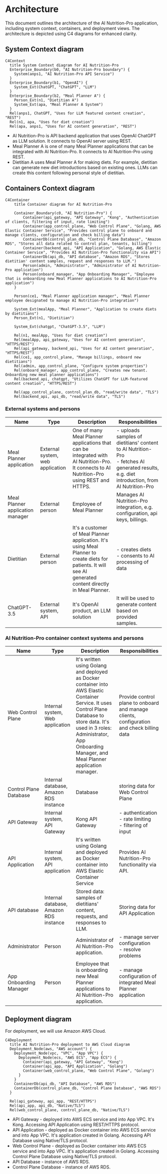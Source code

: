 # Architecture

This document outlines the architecture of the AI Nutrition-Pro application, including system context, containers, and deployment views. The architecture is depicted using C4 diagrams for enhanced clarity.

## System Context diagram

```mermaid
C4Context
  title System Context diagram for AI Nutrition-Pro
  Enterprise_Boundary(b0, "AI Nutrition-Pro boundary") {
    System(anps1, "AI Nutrition-Pro API Service")
  }
  Enterprise_Boundary(b1, "OpenAI") {
    System_Ext(ChatGPT, "ChatGPT", "LLM")
  }
  Enterprise_Boundary(b2, "Meal Planner A") {
    Person_Ext(n1, "Dietitian A")
    System_Ext(apa, "Meal Planner A System")
  }
  Rel(anps1, ChatGPT, "Uses for LLM featured content creation", "REST")
  Rel(n1, apa, "Uses for diet creation")
  Rel(apa, anps1, "Uses for AI content generation", "REST")
```

- AI Nutrition-Pro is API backend application that uses OpenAI ChatGPT as LLM solution. It connects to OpenAI server using REST.
- Meal Planner A is one of many Meal Planner applications that can be integrated with AI Nutrition-Pro. It connects to AI Nutrition-Pro using REST.
- Dietitian A uses Meal Planner A for making diets. For example, dietitian can generate new diet introductions based on existing ones. LLMs can create this content following personal style of dietitian.

## Containers Context diagram

```mermaid
C4Container
    title Container diagram for AI Nutrition-Pro

    Container_Boundary(c0, "AI Nutrition-Pro") {
        Container(api_gateway, "API Gateway", "Kong", "Authentication of clients, filtering of input, rate limiting")
        Container(app_control_plane, "Web Control Plane", "Golang, AWS Elastic Container Service", "Provides control plane to onboard and manage clients, configuration and check billing data")
        ContainerDb(control_plan_db, "Control Plane Database", "Amazon RDS", "Stores all data related to control plan, tenants, billing")
        Container(backend_api, "API Application", "Golang, AWS Elastic Container Service", "Provides AI Nutrition-Pro functionality via API")
        ContainerDb(api_db, "API database", "Amazon RDS", "Stores dietitian' content samples, request and responses to LLM.")
        Person(admin, "Administrator", "Administrator of AI Nutrition-Pro application")
        Person(onboard_manager, "App Onboarding Manager", "Employee that is onboarding new Meal Planner applications to AI Nutrition-Pro application")
    }

    Person(ce1, "Meal Planner application manager", "Meal Planner employee designated to manage AI Nutrition-Pro integration")

    System_Ext(mealApp, "Meal Planner", "Application to create diets by dietitians")
    Person_Ext(n1, "Dietitian")

    System_Ext(chatgpt, "ChatGPT-3.5", "LLM")

    Rel(n1, mealApp, "Uses for diet creation")
    Rel(mealApp, api_gateway, "Uses for AI content generation", "HTTPS/REST")
    Rel(api_gateway, backend_api, "Uses for AI content generation", "HTTPS/REST")
    Rel(ce1, app_control_plane, "Manage billings, onboard new dietitians")
    Rel(admin, app_control_plane, "Configure system properties")
    Rel(onboard_manager, app_control_plane, "Creates new tenant. Onboarding new meal planner applications")
    Rel(backend_api, chatgpt, "Utilizes ChatGPT for LLM-featured content creation", "HTTPS/REST")

    Rel(app_control_plane, control_plan_db, "read/write data", "TLS")
    Rel(backend_api, api_db, "read/write data", "TLS")
```

### External systems and persons

| Name | Type | Description | Responsibilities |
| --- | --- | --- | --- |
| Meal Planner application | External system, web application | One of many Meal Planner applications that can be integrated with AI Nutrition-Pro. It connects to AI Nutrition-Pro using REST and HTTPS. | - uploads samples of dietitians' content to AI Nutrition-Pro <br/> - fetches AI generated results, e.g. diet introduction, from AI Nutrition-Pro | 
| Meal Planner application manager | External person | Employee of Meal Planner | Manages AI Nutrition-Pro integration, e.g. configuration, api keys, billings. |
| Dietitian | External person | It's a customer of Meal Planner application. It's using Meal Planner to create diets for patients. It will see AI generated content directly in Meal Planner. | - creates diets <br> - consents to AI processing of data |
|  ChatGPT-3.5 | External system, API | It's OpenAI product, an LLM solution | It will be used to generate content based on provided samples. |
 
### AI Nutrition-Pro container context systems and persons

| Name | Type | Description | Responsibilities |
| --- | --- | --- | --- |
| Web Control Plane | Internal system, Web application | It's written using Golang and deployed as Docker container into AWS Elastic Container Service. It uses Control Plane Database to store data. It's used in 3 roles: Administrator, App Onboarding Manager, and Meal Planner application manager. | Provide control plane to onboard and manage clients, configuration and check billing data |
| Control Plane Database | Internal database, Amazon RDS instance | Database | storing data for Web Control Plane |
| API Gateway | Internal system, API Gateway | Kong API Gateway | - authentication <br> - rate limiting <br> - filtering of input |
| API Application | Internal system, API application | It's written using Golang and deployed as Docker container into AWS Elastic Container Service | Provides AI Nutrition-Pro functionality via API. |
| API database | Internal database, Amazon RDS instance | Stored data: samples of dietitians' content, requests, and responses to LLM. | Storing data for API Application |
| Administrator | Person | Administrator of AI Nutrition-Pro application. | - manage server configuration <br> - resolve problems <br> |
| App Onboarding Manager | Person | Employee that is onboarding new Meal Planner applications to AI Nutrition-Pro application. | - manage configuration of integrated Meal Planner application |

## Deployment diagram

For deployment, we will use Amazon AWS Cloud.

```mermaid
C4Deployment
  title AI Nutrition-Pro deployment to AWS Cloud diagram
  Deployment_Node(aws, "AWS account") {
    Deployment_Node(vpc, "VPC", "App VPC") {
      Deployment_Node(ecs, "AWS ECS", "App ECS") {
        Container(api_gateway, "API Gateway", "Kong")
        Container(api_app, "API Application", "Golang")
        Container(web_control_plane, "Web Control Plane", "Golang")
      }
    }
    ContainerDb(api_db, "API Database", "AWS RDS")
    ContainerDb(control_plane_db, "Control Plane Database", "AWS RDS")
  }

  Rel(api_gateway, api_app, "REST/HTTPS")
  Rel(api_app, api_db, "Native/TLS")
  Rel(web_control_plane, control_plane_db, "Native/TLS")
```

- API Gateway - deployed into AWS ECS service and into App VPC. It's Kong. Accessing API Application using REST/HTTPS protocol.
- API Application - deployed as Docker container into AWS ECS service and into App VPC. It's application created in Golang. Accessing API Database using Native/TLS protocol.
- Web Control Plane - deployed as Docker container into AWS ECS service and into App VPC. It's application created in Golang. Accessing Control Plane Database using Native/TLS protocol.
- API Database - instance of AWS RDS.
- Control Plane Database - instance of AWS RDS.
